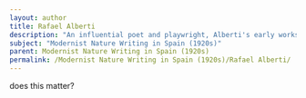 ```yaml
---
layout: author
title: Rafael Alberti
description: "An influential poet and playwright, Alberti's early works reflect a fascination with the natural environment. His modernist approach often intertwines elements of surrealism and vivid imagery of the Spanish landscape."
subject: "Modernist Nature Writing in Spain (1920s)"
parent: Modernist Nature Writing in Spain (1920s)
permalink: /Modernist Nature Writing in Spain (1920s)/Rafael Alberti/
---
```


does this matter?

